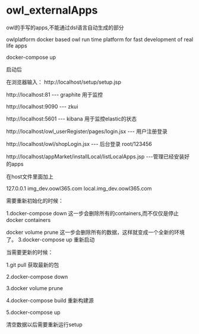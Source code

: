 # owl_externalApps
owl的手写的apps,不能通过dsl语言自动生成的部分

owlplatform
docker based owl run time platform for fast development of real life apps

docker-compose up

启动后

在浏览器输入： http://localhost/setup/setup.jsp

http://localhost:81 --- graphite 用于监控

http://localhost:9090 --- zkui

http://localhost:5601 --- kibana 用于监控elastic的状态

http://localhost/owl_userRegister/pages/login.jsx --- 用户注册登录

http://localhost/owl/shopLogin.jsx --- 后台登录 root/123456

http://localhost/appMarket/installLocal/listLocalApps.jsp ---管理已经安装好的apps

在host文件里面加上

127.0.0.1 img_dev.oowl365.com local.img_dev.oowl365.com

需要重新初始化的时候：

1.docker-compose down 这一步会删除所有的containers,而不仅仅是停止docker containers

docker volume prune 这一步会删除所有的数据，这样就变成一个全新的环境了。
3.docker-compose up 重新启动

当需要更新的时候：

1.git pull 获取最新的包

2.docker-compose down

3.docker volume prune

4.docker-compose build 重新构建源

5.docker-compose up

清空数据以后需要重新运行setup